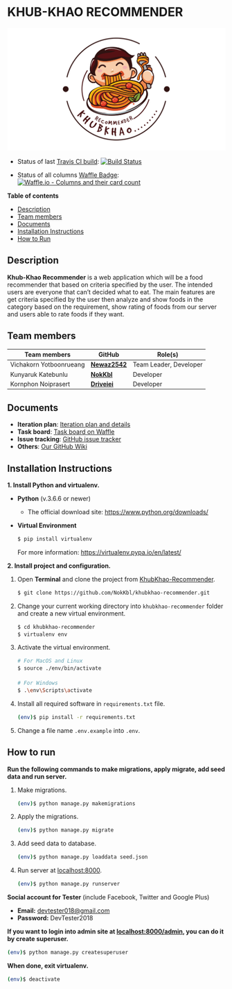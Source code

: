 # KHUB-KHAO RECOMMENDER

![bg](khubkhaoapp/static/khubkhaoapp/images/bg.png)

- Status of last [Travis CI build](https://travis-ci.org/NokKbl/khubkhao-recommender): [![Build Status](https://travis-ci.org/NokKbl/khubkhao-recommender.svg?branch=master)](https://travis-ci.org/NokKbl/khubkhao-recommender)

- Status of all columns [Waffle Badge](https://waffle.io/NokKbl/khubkhao-recommender): [![Waffle.io - Columns and their card count](https://badge.waffle.io/NokKbl/khubkhao-recommender.svg?columns=all)](https://waffle.io/NokKbl/khubkhao-recommender)

**Table of contents**
- [Description](#description)
- [Team members](#team-members)
- [Documents](#documents)
- [Installation Instructions](#installation-instructions)
- [How to Run](#how-to-run)


## Description
**Khub-Khao Recommender** is a web application which will be a food recommender that based on criteria specified by the user. The intended users are everyone that can’t decided what to eat. The main features are get criteria specified by the user then analyze and show foods in the category based on the requirement, show rating of foods from our server and users able to rate foods if they want.


## Team members
Team members | GitHub | Role(s)
-------------|--------|----------
Vichakorn Yotboonrueang | [**Newaz2542**](https://github.com/Newaz2542) | Team Leader, Developer
Kunyaruk Katebunlu | [**NokKbl**](https://github.com/NokKbl) | Developer
Kornphon Noiprasert | [**Driveiei**](https://github.com/Driveiei) | Developer


## Documents
- **Iteration plan**: [Iteration plan and details](https://github.com/NokKbl/khubkhao-recommender/wiki/Iteration-plan-and-details)
- **Task board**: [Task board on Waffle](https://waffle.io/NokKbl/khubkhao-recommender)
- **Issue tracking**: [GitHub issue tracker](https://github.com/NokKbl/khubkhao-recommender/issues)
- **Others**: [Our GitHub Wiki](https://github.com/NokKbl/khubkhao-recommender/wiki)


## Installation Instructions
**1. Install Python and virtualenv.**
- **Python** (v.3.6.6 or newer)
    * The official download site: https://www.python.org/downloads/

- **Virtual Environment**
    ```bash
    $ pip install virtualenv
    ```
    For more information: https://virtualenv.pypa.io/en/latest/

**2. Install project and configuration.**
1. Open **Terminal** and clone the project from [KhubKhao-Recommender](https://github.com/NokKbl/khubkhao-recommender.git).
    ```bash
    $ git clone https://github.com/NokKbl/khubkhao-recommender.git
    ```
2. Change your current working directory into `khubkhao-recommender` folder and create a new virtual environment.
    ```bash
    $ cd khubkhao-recommender
    $ virtualenv env
    ```
3. Activate the virtual environment.
    ```bash
    # For MacOS and Linux
    $ source ./env/bin/activate

    # For Windows
    $ .\env\Scripts\activate
    ```
4. Install all required software in `requirements.txt` file.
    ```bash
    (env)$ pip install -r requirements.txt
    ```
5. Change a file name `.env.example` into `.env`.


## How to run
**Run the following commands to make migrations, apply migrate, add seed data and run server.**
1. Make migrations.
    ```bash
    (env)$ python manage.py makemigrations
    ```
2. Apply the migrations.
    ```bash
    (env)$ python manage.py migrate
    ```
3. Add seed data to database.
    ```bash
    (env)$ python manage.py loaddata seed.json
    ```
4. Run server at [localhost:8000](http://localhost:8000).
    ```bash
    (env)$ python manage.py runserver
    ```
**Social account for Tester** (include Facebook, Twitter and Google Plus)
- **Email:** devtester018@gmail.com
- **Password:** DevTester2018

**If you want to login into admin site at [localhost:8000/admin](http://localhost:8000/admin), you can do it by create superuser.**
```bash
(env)$ python manage.py createsuperuser
```

**When done, exit virtualenv.**
```bash
(env)$ deactivate
```
